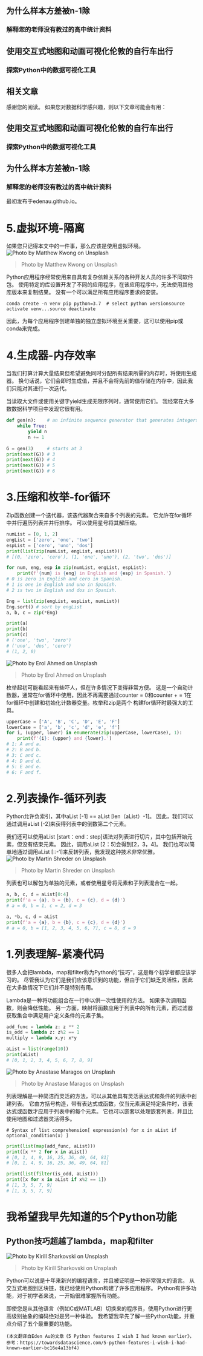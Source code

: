 ## 为什么样本方差被n-1除
### 解释您的老师没有教过的高中统计资料
## 使用交互式地图和动画可视化伦敦的自行车出行
### 探索Python中的数据可视化工具
## 相关文章

感谢您的阅读。 如果您对数据科学感兴趣，则以下文章可能会有用：
## 使用交互式地图和动画可视化伦敦的自行车出行
### 探索Python中的数据可视化工具
## 为什么样本方差被n-1除
### 解释您的老师没有教过的高中统计资料

最初发布于edenau.github.io。
# 5.虚拟环境-隔离

如果您只记得本文中的一件事，那么应该是使用虚拟环境。
![Photo by Matthew Kwong on Unsplash](0*Uor0K35XCR88rGix)
> Photo by Matthew Kwong on Unsplash


Python应用程序经常使用来自具有复杂依赖关系的各种开发人员的许多不同软件包。 使用特定的库设置开发了不同的应用程序，在该应用程序中，无法使用其他库版本来复制结果。 没有一个可以满足所有应用程序要求的安装。
```
conda create -n venv pip python=3.7  # select python versionsource activate venv...source deactivate
```

因此，为每个应用程序创建单独的独立虚拟环境至关重要，这可以使用pip或conda来完成。
# 4.生成器-内存效率

当我们打算计算大量结果但希望避免同时分配所有结果所需的内存时，将使用生成器。 换句话说，它们会即时生成值，并且不会将先前的值存储在内存中，因此我们只能对其进行一次迭代。

当读取大文件或使用关键字yield生成无限序列时，通常使用它们。 我经常在大多数数据科学项目中发现它很有用。
```python
def gen(n):    # an infinite sequence generator that generates integers >= n
    while True:
        yield n
        n += 1
        
G = gen(3)     # starts at 3
print(next(G)) # 3
print(next(G)) # 4
print(next(G)) # 5
print(next(G)) # 6
```
# 3.压缩和枚举-for循环

Zip函数创建一个迭代器，该迭代器聚合来自多个列表的元素。 它允许在for循环中并行遍历列表并并行排序。 可以使用星号将其解压缩。
```python
numList = [0, 1, 2]
engList = ['zero', 'one', 'two']
espList = ['cero', 'uno', 'dos']
print(list(zip(numList, engList, espList)))
# [(0, 'zero', 'cero'), (1, 'one', 'uno'), (2, 'two', 'dos')]

for num, eng, esp in zip(numList, engList, espList):
    print(f'{num} is {eng} in English and {esp} in Spanish.')
# 0 is zero in English and cero in Spanish.
# 1 is one in English and uno in Spanish.
# 2 is two in English and dos in Spanish.
```
```python
Eng = list(zip(engList, espList, numList))
Eng.sort() # sort by engList
a, b, c = zip(*Eng)

print(a)
print(b)
print(c)
# ('one', 'two', 'zero')
# ('uno', 'dos', 'cero')
# (1, 2, 0)
```
![Photo by Erol Ahmed on Unsplash](0*Lo8gYJqEXB0wswOL)
> Photo by Erol Ahmed on Unsplash


枚举起初可能看起来有些吓人，但在许多情况下变得非常方便。 这是一个自动计数器，通常在for循环中使用，因此不再需要通过counter = 0和counter + = 1在for循环中创建和初始化计数器变量。枚举和zip是两个 构建for循环时最强大的工具。
```python
upperCase = ['A', 'B', 'C', 'D', 'E', 'F']
lowerCase = ['a', 'b', 'c', 'd', 'e', 'f']
for i, (upper, lower) in enumerate(zip(upperCase, lowerCase), 1):
    print(f'{i}: {upper} and {lower}.')
# 1: A and a.
# 2: B and b.
# 3: C and c.
# 4: D and d.
# 5: E and e.
# 6: F and f.
```
# 2.列表操作-循环列表

Python允许负索引，其中aList [-1] == aList [len（aList）-1]。 因此，我们可以通过调用aList [-2]来获得列表中的倒数第二个元素。

我们还可以使用aList [start：end：step]语法对列表进行切片，其中包括开始元素，但没有结束元素。 因此，调用aList [2：5]会得到[2，3，4]。 我们也可以简单地通过调用aList [::-1]来反转列表，我发现这种技术非常优雅。
![Photo by Martin Shreder on Unsplash](0*zP9ed3vNtn75tBd6)
> Photo by Martin Shreder on Unsplash


列表也可以解包为单独的元素，或者使用星号将元素和子列表混合在一起。
```python
a, b, c, d = aList[0:4]
print(f'a = {a}, b = {b}, c = {c}, d = {d}')
# a = 0, b = 1, c = 2, d = 3

a, *b, c, d = aList
print(f'a = {a}, b = {b}, c = {c}, d = {d}')
# a = 0, b = [1, 2, 3, 4, 5, 6, 7], c = 8, d = 9
```
# 1.列表理解-紧凑代码

很多人会把lambda，map和filter称为Python的“技巧”，这是每个初学者都应该学习的。 尽管我认为它们是我们应该意识到的功能，但由于它们缺乏灵活性，因此在大多数情况下它们并不是特别有用。

Lambda是一种将功能组合在一行中以供一次性使用的方法。 如果多次调用函数，则会降低性能。 另一方面，映射将函数应用于列表中的所有元素，而过滤器获取集合中满足用户定义条件的元素子集。
```python
add_func = lambda z: z ** 2
is_odd = lambda z: z%2 == 1
multiply = lambda x,y: x*y

aList = list(range(10))
print(aList)
# [0, 1, 2, 3, 4, 5, 6, 7, 8, 9]
```
![Photo by Anastase Maragos on Unsplash](0*RfIH7u1HS0u3gWdl)
> Photo by Anastase Maragos on Unsplash


列表理解是一种简洁而灵活的方法，可以从其他具有灵活表达式和条件的列表中创建列表。 它由方括号构造，带有表达式或函数，仅当元素满足特定条件时，该表达式或函数才应用于列表中的每个元素。 它也可以嵌套以处理嵌套列表，并且比使用地图和过滤器灵活得多。
```
# Syntax of list comprehension[ expression(x) for x in aList if optional_condition(x) ]
```
```python
print(list(map(add_func, aList)))
print([x ** 2 for x in aList])
# [0, 1, 4, 9, 16, 25, 36, 49, 64, 81]
# [0, 1, 4, 9, 16, 25, 36, 49, 64, 81]

print(list(filter(is_odd, aList)))
print([x for x in aList if x%2 == 1])
# [1, 3, 5, 7, 9]
# [1, 3, 5, 7, 9]
```
# 我希望我早先知道的5个Python功能
## Python技巧超越了lambda，map和filter
![Photo by Kirill Sharkovski on Unsplash](0*JkIdrMMRaiMK2PH1)
> Photo by Kirill Sharkovski on Unsplash


Python可以说是十年来新兴的编程语言，并且被证明是一种非常强大的语言。 从交互式地图到区块链，我已经使用Python构建了许多应用程序。 Python有许多功能，对于初学者来说，一开始很难掌握所有功能。

即使您是从其他语言（例如C或MATLAB）切换来的程序员，使用Python进行更高级别抽象的编码绝对是另一种体验。 我希望我早先了解一些Python功能，并重点介绍了五个最重要的功能。
```
(本文翻译自Eden Au的文章《5 Python features I wish I had known earlier》，参考：https://towardsdatascience.com/5-python-features-i-wish-i-had-known-earlier-bc16e4a13bf4)
```
